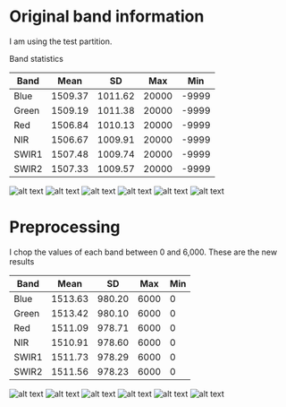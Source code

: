 
# Original band information

I am using the test partition.

Band statistics

|Band |	Mean   |	SD     |	Max  |	Min|
|-----|--------|---------|-------|-----|
|Blue |	1509.37|	1011.62|	20000|-9999|
|Green|	1509.19|	1011.38|	20000|-9999|
|Red  |	1506.84|	1010.13|	20000|-9999|
|NIR  |	1506.67|	1009.91|	20000|-9999|
|SWIR1|	1507.48|	1009.74|	20000|-9999|
|SWIR2|	1507.33|	1009.57|	20000|-9999|



![alt text](https://github.com/joaquinsalas/zindi/blob/main/code/data_exploration/Blue_orig.png?raw=true)
![alt text](https://github.com/joaquinsalas/zindi/blob/main/code/data_exploration/Green_orig.png?raw=true)
![alt text](https://github.com/joaquinsalas/zindi/blob/main/code/data_exploration/Red_orig.png?raw=true)
![alt text](https://github.com/joaquinsalas/zindi/blob/main/code/data_exploration/NIR_orig.png?raw=true)
![alt text](https://github.com/joaquinsalas/zindi/blob/main/code/data_exploration/SWIR1_orig.png?raw=true)
![alt text](https://github.com/joaquinsalas/zindi/blob/main/code/data_exploration/SWIR2_orig.png?raw=true)

# Preprocessing

I chop the values of each band between 0 and 6,000. These are the new results

|Band	|Mean	  |SD     |	Max	|Min|
|-----|-------|-------|-----|---|
|Blue	|1513.63|	980.20|	6000|	0 |
|Green|1513.42|	980.10|	6000|	0 |
|Red	|1511.09|	978.71|	6000|	0 |
|NIR	|1510.91|	978.60|	6000|	0 |
|SWIR1|1511.73|	978.29|	6000|	0 |
|SWIR2|1511.56|	978.23|	6000|	0 |

 ![alt text](https://github.com/joaquinsalas/zindi/blob/main/code/data_exploration/Blue.png?raw=true)
![alt text](https://github.com/joaquinsalas/zindi/blob/main/code/data_exploration/Green.png?raw=true)
![alt text](https://github.com/joaquinsalas/zindi/blob/main/code/data_exploration/Red.png?raw=true)
![alt text](https://github.com/joaquinsalas/zindi/blob/main/code/data_exploration/NIR.png?raw=true)
![alt text](https://github.com/joaquinsalas/zindi/blob/main/code/data_exploration/SWIR1.png?raw=true)
![alt text](https://github.com/joaquinsalas/zindi/blob/main/code/data_exploration/SWIR2.png?raw=true)


